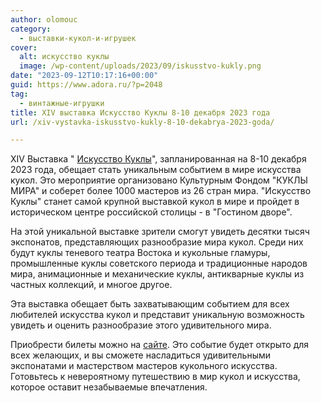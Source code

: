 ```yaml
---
author: olomouc
category:
  - выставки-кукол-и-игрушек
cover:
  alt: искусство куклы
  image: /wp-content/uploads/2023/09/iskusstvo-kukly.png
date: "2023-09-12T10:17:16+00:00"
guid: https://www.adora.ru/?p=2048
tag:
  - винтажные-игрушки
title: XIV выставка Искусство Куклы 8-10 декабря 2023 года
url: /xiv-vystavka-iskusstvo-kukly-8-10-dekabrya-2023-goda/

---
```

XIV Выставка " [Искусство Куклы](https://xn--b1algbagsvbaljg8i.xn--p1ai/)", запланированная на 8-10 декабря 2023 года, обещает стать уникальным событием в мире искусства кукол. Это мероприятие организовано Культурным Фондом "КУКЛЫ МИРА" и соберет более 1000 мастеров из 26 стран мира. "Искусство Куклы" станет самой крупной выставкой кукол в мире и пройдет в историческом центре российской столицы - в "Гостином дворе".

На этой уникальной выставке зрители смогут увидеть десятки тысяч экспонатов, представляющих разнообразие мира кукол. Среди них будут куклы теневого театра Востока и кукольные гламуры, промышленные куклы советского периода и традиционные народов мира, анимационные и механические куклы, антикварные куклы из частных коллекций, и многое другое.

Эта выставка обещает быть захватывающим событием для всех любителей искусства кукол и представит уникальную возможность увидеть и оценить разнообразие этого удивительного мира.

Приобрести билеты можно на [сайте](https://iframeab-pre4844.intickets.ru/event/13978843/). Это событие будет открыто для всех желающих, и вы сможете насладиться удивительными экспонатами и мастерством мастеров кукольного искусства. Готовьтесь к невероятному путешествию в мир кукол и искусства, которое оставит незабываемые впечатления.

